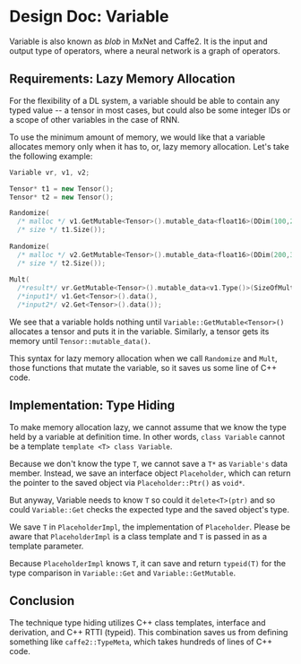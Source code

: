 # Design Doc: Variable


Variable is also known as *blob* in MxNet and Caffe2.  It is the input and output type of operators, where a neural network is a graph of operators.

## Requirements: Lazy Memory Allocation

For the flexibility of a DL system, a variable should be able to contain any typed value -- a tensor in most cases, but could also be some integer IDs or a scope of other variables in the case of RNN.

To use the minimum amount of memory, we would like that a variable allocates memory only when it has to, or, lazy memory allocation.  Let's take the following example:

```cpp
Variable vr, v1, v2;

Tensor* t1 = new Tensor();
Tensor* t2 = new Tensor();

Randomize(
  /* malloc */ v1.GetMutable<Tensor>().mutable_data<float16>(DDim(100,200)),
  /* size */ t1.Size());
  
Randomize(
  /* malloc */ v2.GetMutable<Tensor>().mutable_data<float16>(DDim(200,300)),
  /* size */ t2.Size());
  
Mult(
  /*result*/ vr.GetMutable<Tensor>().mutable_data<v1.Type()>(SizeOfMult(v1, v2)),
  /*input1*/ v1.Get<Tensor>().data(),
  /*input2*/ v2.Get<Tensor>().data());
```
     
We see that a variable holds nothing until `Variable::GetMutable<Tensor>()` allocates a tensor and puts it in the variable.  Similarly, a tensor gets its memory until `Tensor::mutable_data()`.

This syntax for lazy memory allocation when we call `Randomize` and `Mult`, those functions that mutate the variable, so it saves us some line of C++ code.


## Implementation: Type Hiding

To make memory allocation lazy, we cannot assume that we know the type held by a variable at definition time.  In other words, `class Variable` cannot be a template `template <T> class Variable`.

Because we don't know the type `T`, we cannot save a `T*` as `Variable's` data member.  Instead, we save an interface object `Placeholder`, which can return the pointer to the saved object via `Placeholder::Ptr()` as `void*`.

But anyway, Variable needs to know `T` so could it `delete<T>(ptr)` and so could `Variable::Get` checks the expected type and the saved object's type.

We save `T` in `PlaceholderImpl`, the implementation of `Placeholder`.  Please be aware that `PlaceholderImpl` is a class template and `T` is passed in as a template parameter.

Because `PlaceholderImpl` knows `T`, it can save and return `typeid(T)` for the type comparison in `Variable::Get` and `Variable::GetMutable`.


## Conclusion

The technique type hiding utilizes C++ class templates, interface and derivation, and C++ RTTI (typeid).  This combination saves us from defining something like `caffe2::TypeMeta`, which takes hundreds of lines of C++ code.
